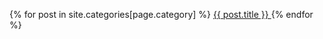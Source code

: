 {% for post in site.categories[page.category] %}
    <a href="{{ post.url | absolute_url }}">
      {{ post.title }}
    </a>
{% endfor %}
